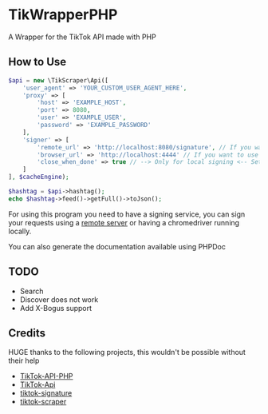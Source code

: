 # TikWrapperPHP
A Wrapper for the TikTok API made with PHP

## How to Use
```php
$api = new \TikScraper\Api([
    'user_agent' => 'YOUR_CUSTOM_USER_AGENT_HERE',
    'proxy' => [
        'host' => 'EXAMPLE_HOST',
        'port' => 8080,
        'user' => 'EXAMPLE_USER',
        'password' => 'EXAMPLE_PASSWORD'
    ],
    'signer' => [
        'remote_url' => 'http://localhost:8080/signature', // If you want to use remote signing
        'browser_url' => 'http://localhost:4444' // If you want to use local chromedriver
        'close_when_done' => true // --> Only for local signing <-- Set to true if you want to quit the browser after making the request (default true)
    ]
], $cacheEngine);

$hashtag = $api->hashtag();
echo $hashtag->feed()->getFull()->toJson();
```

For using this program you need to have a signing service, you can sign your requests using a [remote server](https://github.com/carcabot/tiktok-signature) or having a chromedriver running locally.

You can also generate the documentation available using PHPDoc

## TODO
* Search
* Discover does not work
* Add X-Bogus support

## Credits
HUGE thanks to the following projects, this wouldn't be possible without their help

* [TikTok-API-PHP](https://github.com/ssovit/TikTok-API-PHP)
* [TikTok-Api](https://github.com/davidteather/TikTok-Api)
* [tiktok-signature](https://github.com/carcabot/tiktok-signature)
* [tiktok-scraper](https://github.com/drawrowfly/tiktok-scraper)
